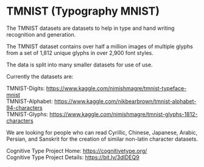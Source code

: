 # TMNIST (Typography MNIST)

The TMNIST datasets are datasets to help in type and hand writing recognition and generation.

The TMNIST dataset contains over half a million images of multiple glyphs from a set of 1,812 unique glyphs in over 2,900 font styles.

The data is split into many smaller datasets for use of use. 

Currently the datasets are:

TMNIST-Digits: https://www.kaggle.com/nimishmagre/tmnist-typeface-mnist      
TMNIST-Alphabet: https://www.kaggle.com/nikbearbrown/tmnist-alphabet-94-characters     
TMNIST-Glyphs: https://www.kaggle.com/nimishmagre/tmnist-glyphs-1812-characters    

We are looking for people who can read Cyrillic, Chinese, Japanese, Arabic, Persian, and Sanskrit for the creation of similar non-latin character datasets.  


Cognitive Type Project Home: https://cognitivetype.org/     
Cognitive Type Project Details: https://bit.ly/3dIDEQ9   

